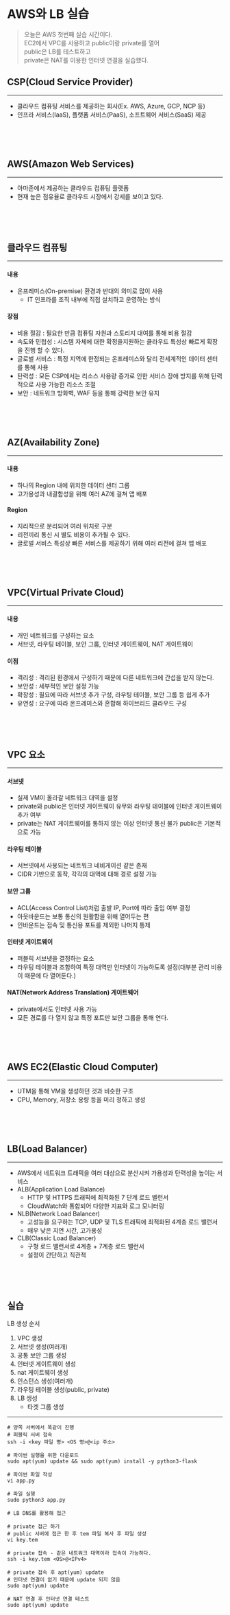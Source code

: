 # AWS와 LB 실습

> 오늘은 AWS 첫번째 실습 시간이다.  
> EC2에서 VPC를 사용하고 public이랑 private를 열어  
> public은 LB를 테스트하고  
> private은 NAT를 이용한 인터넷 연결을 실습했다.

## CSP(Cloud Service Provider)
*** 
- 클라우드 컴퓨팅 서비스를 제공하는 회사(Ex. AWS, Azure, GCP, NCP 등)
- 인프라 서비스(IaaS), 플랫폼 서비스(PaaS), 소프트웨어 서비스(SaaS) 제공

<div style="height: 50px;"></div>

## AWS(Amazon Web Services)
*** 
- 아마존에서 제공하는 클라우드 컴퓨팅 플랫폼
- 현재 높은 점유율로 클라우드 시장에서 강세를 보이고 있다.

<div style="height: 50px;"></div>

## 클라우드 컴퓨팅
***
#### 내용
- 온프레미스(On-premise) 환경과 반대의 의미로 많이 사용
  - IT 인프라를 조직 내부에 직접 설치하고 운영하는 방식
#### 장점
- 비용 절감 : 필요한 만큼 컴퓨팅 자원과 스토리지 대여를 통해 비용 절감
- 속도와 민첩성 : 시스템 자체에 대한 확정을지원하는 클라우드 특성상 빠르게 확장을 진행 할 수 있다.
- 글로벌 서비스 : 특정 지역에 한정되는 온프레미스와 달리 전세계적인 데이터 센터를 통해 사용
- 탄력성 : 모든 CSP에서는 리소스 사용량 증가로 인한 서비스 장애 방지를 위해 탄력적으로 사용 가능한 리소스 조절
- 보안 : 네트워크 방화벽, WAF 등을 통해 강력한 보안 유지

<div style="height: 50px;"></div>

## AZ(Availability Zone)
***
#### 내용
- 하나의 Region 내에 위치한 데이터 센터 그룹
- 고가용성과 내결함성을 위해 여러 AZ에 걸쳐 앱 배포

#### Region
- 지리적으로 분리되어 여러 위치로 구분
- 리전끼리 통신 시 별도 비용이 추가될 수 있다.
- 글로벌 서비스 특성상 빠른 서비스를 제공하기 위해 여러 리전에 걸쳐 앱 배포

<div style="height: 50px;"></div>


## VPC(Virtual Private Cloud)
***
#### 내용
- 개인 네트워크를 구성하는 요소
- 서브넷, 라우팅 테이블, 보안 그룹, 인터넷 게이트웨이, NAT 게이트웨이

#### 이점
- 격리성 : 격리된 환경에서 구성하기 때문에 다른 네트워크에 간섭을 받지 않는다.
- 보안성 : 세부적인 보안 설정 가능
- 확장성 : 필요에 따라 서브넷 추가 구성, 라우팅 테이블, 보안 그룹 등 쉽게 추가
- 유연성 : 요구에 따라 온프레미스와 혼합해 하이브리드 클라우드 구성

<div style="height: 50px;"></div>

## VPC 요소
***
#### 서브넷
- 실제 VM이 올라갈 네트워크 대역을 설정
- private와 public은 인터넷 게이트웨이 유무와 라우팅 테이블에 인터넷 게이트웨이 추가 여부
- private는 NAT 게이트웨이를 통하지 않는 이상 인터넷 통신 불가 public은 기본적으로 가능

#### 라우팅 테이블
- 서브넷에서 사용되는 네트워크 네비게이션 같은 존재
- CIDR 기반으로 동작, 각각의 대역에 대해 경로 설정 가능

#### 보안 그룹
- ACL(Access Control List)처럼 출발 IP, Port에 따라 출입 여부 결정
- 아웃바운드는 보통 통신의 원활함을 위해 열어두는 편
- 인바운드는 접속 및 통신용 포트를 제외한 나머지 통제

#### 인터넷 게이트웨이
- 퍼블릭 서브넷을 결정하는 요소
- 라우팅 테이블과 조합하여 특정 대역만 인터넷이 가능하도록 설정(대부분 관리 비용이 때문에 다 열어둔다.)

#### NAT(Network Address Translation) 게이트웨어
- private에서도 인터넷 사용 가능
- 모든 경로를 다 열지 않고 특정 포트만 보안 그룹을 통해 연다.

<div style="height: 50px;"></div>

## AWS EC2(Elastic Cloud Computer)
***
- UTM을 통해 VM을 생성하던 것과 비슷한 구조
- CPU, Memory, 저장소 용량 등을 미리 정하고 생성

<div style="height: 50px;"></div>

## LB(Load Balancer)
***
- AWS에서 네트워크 트래픽을 여러 대상으로 분산시켜 가용성과 탄력성을 높이는 서비스
- ALB(Application Load Balance)
  - HTTP 및 HTTPS 트래픽에 최적화된 7 단계 로드 밸런서
  - CloudWatch와 통합되어 다양한 지표와 로그 모니터링 
- NLB(Network Load Balancer)
  - 고성능을 요구하는 TCP, UDP 및 TLS 트래픽에 최적화된 4계층 로드 밸런서
  - 매우 낮은 지연 시간, 고가용성
- CLB(Classic Load Balancer)
  - 구형 로드 밸런서로 4계층 + 7계층 로드 밸런서
  - 설정이 간단하고 직관적

<div style="height: 50px;"></div>

## 실습
LB 생성 순서
1. VPC 생성
2. 서브넷 생성(여러개)
3. 공통 보안 그룹 생성
4. 인터넷 게이트웨이 생성
5. nat 게이트웨이 생성
6. 인스턴스 생성(여러개)
7. 라우팅 테이블 생성(public, private)
8. LB 생성
   - 타겟 그룹 생성
***
```shell
# 양쪽 서버에서 똑같이 진행
# 퍼블릭 서버 접속
ssh -i <key 파일 명> <OS 명>@<ip 주소>

# 파이썬 실행을 위한 다운로드
sudo apt(yum) update && sudo apt(yum) install -y python3-flask

# 파이썬 파일 작성
vi app.py

# 파일 실행
sudo python3 app.py

# LB DNS를 활용해 접근

# private 접근 하기
# public 서버에 접근 한 후 tem 파일 복사 후 파일 생성
vi key.tem

# private 접속 - 같은 네트워크 대역이라 접속이 가능하다.
ssh -i key.tem <OS>@<IPv4>

# private 접속 후 apt(yum) update
# 인터넷 연결이 없기 때문에 update 되지 않음
sudo apt(yum) update

# NAT 연결 후 인터넷 연결 테스트
sudo apt(yum) update
```
